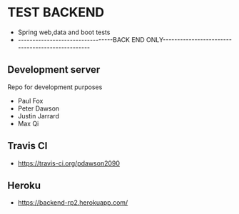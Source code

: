 # TEST BACKEND
- Spring web,data and boot tests
- ---------------------------------BACK END ONLY-------------------------------------------------

## Development server

Repo for development purposes

- Paul Fox
- Peter Dawson
- Justin Jarrard
- Max Qi

## Travis CI 
- https://travis-ci.org/pdawson2090


## Heroku
- https://backend-rp2.herokuapp.com/